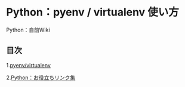 # Python：pyenv / virtualenv 使い方
Python：自前Wiki

## 目次
  
1.[pyenv/virtualenv](https://github.com/kenshin-itahana/docs-python/blob/master/01_pyenv-virtualenv.md)

2.[Python：お役立ちリンク集](https://github.com/kenshin-itahana/docs-python/blob/master/02_python-useful-links.md)


